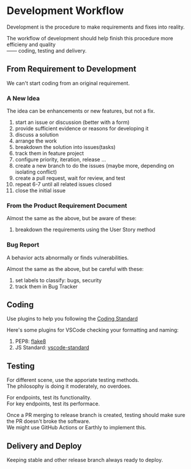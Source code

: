 # Development Workflow

Development is the procedure to make requirements and fixes into reality.

The workflow of development should help finish this procedure more efficieny and quality \
—— coding, testing and delivery.

## From Requirement to Development

We can't start coding from an original requirement.

### A New Idea

The idea can be enhancements or new features, but not a fix.

1. start an issue or discussion (better with a form)
2. provide sufficient evidence or reasons for developing it
3. discuss a solution
4. arrange the work
5. breakdown the solution into issues(tasks)
6. track them in feature project
7. configure priority, iteration, release ...
8. create a new branch to do the issues (maybe more, depending on isolating conflict)
9. create a pull request, wait for review, and test
10. repeat 6-7 until all related issues closed
11. close the initial issue

### From the Product Requirement Document

Almost the same as the above, but be aware of these:

1. breakdown the requirements using the User Story method

### Bug Report

A behavior acts abnormally or finds vulnerabilities.

Almost the same as the above, but be careful with these:

1. set labels to classify: bugs, security
2. track them in Bug Tracker

## Coding

Use plugins to help you following the [Coding Standard](./coding-standard.md)

Here's some plugins for VSCode checking your formatting and naming:

1. PEP8: [flake8](https://marketplace.visualstudio.com/items?itemName=ms-python.flake8)
2. JS Standard: [vscode-standard](https://marketplace.visualstudio.com/items?itemName=standard.vscode-standard)

## Testing

For different scene, use the apporiate testing methods. \
The philosophy is doing it moderately, no overdoes.

For endpoints, test its functionality. \
For key endpoints, test its performace.

Once a PR merging to release branch is created, testing should make sure the PR doesn't broke the software. \
We might use GitHub Actions or Earthly to implement this.

## Delivery and Deploy

Keeping stable and other release branch always ready to deploy.
